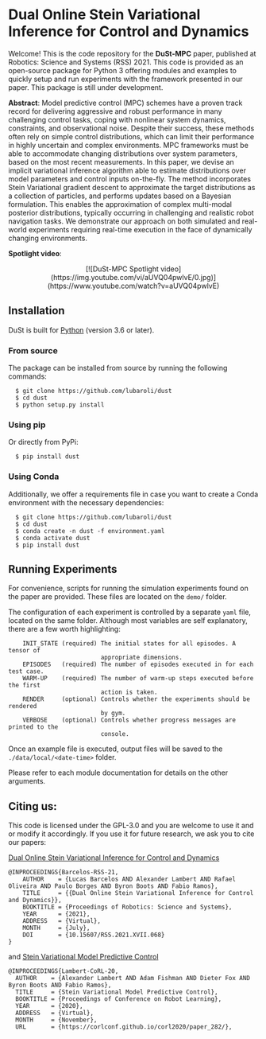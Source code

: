Dual Online Stein Variational Inference for Control and Dynamics
================================================================

Welcome! This is the code repository for the **DuSt-MPC** paper, published
at Robotics: Science and Systems (RSS) 2021.
This code is provided as an open-source package for Python 3 offering modules
and examples to quickly setup and run experiments with the framework
presented in our paper. This package is still under development.

**Abstract**:
Model predictive control (MPC) schemes have a proven track record for delivering
aggressive and robust performance in many challenging control tasks, coping with
nonlinear system dynamics, constraints, and observational noise. Despite their
success, these methods often rely on simple control distributions, which can
limit their performance in highly uncertain and complex environments. MPC
frameworks must be able to accommodate changing distributions over system
parameters, based on the most recent measurements. In this paper, we devise an
implicit variational inference algorithm able to estimate distributions over
model parameters and control inputs on-the-fly. The method incorporates Stein
Variational gradient descent to approximate the target distributions as a
collection of particles, and performs updates based on a Bayesian formulation.
This enables the approximation of complex multi-modal posterior distributions,
typically occurring in challenging and realistic robot navigation tasks. We
demonstrate our approach on both simulated and real-world experiments requiring
real-time execution in the face of dynamically changing environments.

**Spotlight video**:
<p align="center">
[![DuSt-MPC Spotlight video](https://img.youtube.com/vi/aUVQ04pwlvE/0.jpg)](https://www.youtube.com/watch?v=aUVQ04pwlvE)
</p>

Installation
------------

DuSt is built for [Python](https://www.python.org/) (version 3.6 or later).

### From source

The package can be installed from source by running the following commands:
```shell
  $ git clone https://github.com/lubaroli/dust
  $ cd dust
  $ python setup.py install
```

### Using pip
Or directly from PyPi:
```shell
  $ pip install dust
```

### Using Conda
Additionally, we offer a requirements file in case you want to create a Conda
environment with the necessary dependencies:
```shell
  $ git clone https://github.com/lubaroli/dust
  $ cd dust
  $ conda create -n dust -f environment.yaml
  $ conda activate dust
  $ pip install dust
```

Running Experiments
-------------------

For convenience, scripts for running the simulation experiments found on the
paper are provided. These files are located on the `demo/` folder.

The configuration of each experiment is controlled by a separate `yaml` file,
located on the same folder. Although most variables are self explanatory, there
are a few worth highlighting:

```
    INIT_STATE (required) The initial states for all episodes. A tensor of
                          appropriate dimensions.
    EPISODES   (required) The number of episodes executed in for each test case.
    WARM-UP    (required) The number of warm-up steps executed before the first
                          action is taken.
    RENDER     (optional) Controls whether the experiments should be rendered
                          by gym.
    VERBOSE    (optional) Controls whether progress messages are printed to the
                          console.
```

Once an example file is executed, output files will be saved to the
`./data/local/<date-time>` folder.

Please refer to each module documentation for details on the other arguments.

Citing us:
----------

This code is licensed under the GPL-3.0 and you are welcome to use it and or
modify it accordingly. If you use it for future research, we ask you to cite
our papers:

[Dual Online Stein Variational Inference for Control and Dynamics](http://www.roboticsproceedings.org/rss17/p068.pdf)
```
@INPROCEEDINGS{Barcelos-RSS-21, 
    AUTHOR    = {Lucas Barcelos AND Alexander Lambert AND Rafael Oliveira AND Paulo Borges AND Byron Boots AND Fabio Ramos}, 
    TITLE     = {{Dual Online Stein Variational Inference for Control and Dynamics}}, 
    BOOKTITLE = {Proceedings of Robotics: Science and Systems}, 
    YEAR      = {2021}, 
    ADDRESS   = {Virtual}, 
    MONTH     = {July}, 
    DOI       = {10.15607/RSS.2021.XVII.068} 
} 
```

and [Stein Variational Model Predictive Control](https://corlconf.github.io/corl2020/paper_282/)

```
@INPROCEEDINGS{Lambert-CoRL-20, 
  AUTHOR    = {Alexander Lambert AND Adam Fishman AND Dieter Fox AND Byron Boots AND Fabio Ramos},
  TITLE     = {Stein Variational Model Predictive Control},
  BOOKTITLE = {Proceedings of Conference on Robot Learning},
  YEAR      = {2020},
  ADDRESS   = {Virtual},
  MONTH     = {November},
  URL       = {https://corlconf.github.io/corl2020/paper_282/},
```
